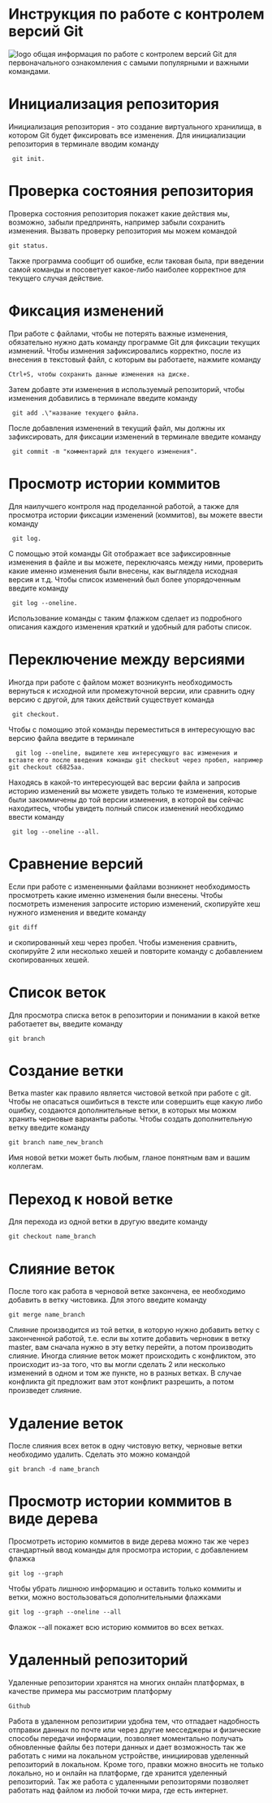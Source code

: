 # **Инструкция по работе с контролем версий Git**
![logo](logo.png)
    общая информация по работе с контролем версий  Git для первоначального ознакомления с самыми популярными и важными командами.
# Инициализация репозитория
Инициализация репозитория - это создание виртуального хранилища, в котором Git будет фиксировать все изменения. Для инициализации репозитория в терминале вводим команду

     git init.
# Проверка состояния репозитория
Проверка состояния репозитория покажет какие действия мы, возможно, забыли предпринять, например забыли сохранить изменения. Вызвать проверку репозитория мы можем командой 

    git status.
Также программа сообщит об ошибке, если таковая была, при введении самой команды и посоветует какое-либо наиболее корректное для текущего случая действие.
# Фиксация изменений
При работе с файлами, чтобы не потерять важные изменения, обязательно нужно дать команду программе Git для фиксации текущих измнений. Чтобы измнения зафиксировались корректно, после из внесения в текстовый файл, с которым вы работаете, нажмите команду 

    Ctrl+S, чтобы сохранить данные изменения на диске.
Затем добавте эти изменения в используемый репозиторий, чтобы изменения добавились в терминале введите команду

     git add .\"название текущего файла.
 После добавления изменений в текущий файл, мы должны их зафиксировать, для фиксации изменений в терминале введите команду
     
     git commit -m "комментарий для текущего изменения". 
# Просмотр истории коммитов
Для наилучшего контроля над проделанной работой, а также для просмотра истории фиксации изменений (коммитов), вы можете ввести команду

     git log.
 С помощью этой команды Git отображает все зафиксировнные изменения в файле и вы можете, переключаясь между ними, проверить какие именно изменения были внесены, как выглядела исходная версия и т.д. Чтобы список изменений был более упорядоченным введите команду 
    
     git log --oneline. 
 Использование команды с таким флажком сделает из подробного описания каждого изменения краткий и удобный для работы список.
# Переключение между версиями
Иногда при работе с файлом может возникунть необходимость вернуться к исходной или промежуточной версии, или сравнить одну версию с другой, для таких действий существует команда

     git checkout. 
Чтобы с помощию этой команды переместиться в интересующую вас версию файла введите в терминалe

      git log --oneline, выдилете хеш интересующуго вас изменения и вставте его после введения команды git checkout через пробел, например git checkout c6825aa.
Находясь в какой-то интересующей вас версии файла и запросив историю изменений вы можете увидеть только те изменения, которые были закоммичены до той версии изменения, в которой вы сейчас находитесь, чтобы увидеть полный список изменений необходимо ввести команду
    
     git log --oneline --all.
# Сравнение версий
 Если при работе с измененными файлами возникнет необходимость просмотреть какие именно изменения были внесены. Чтобы посмотреть изменения запросите историю изменений, скопируйте хеш нужного изменения и введите команду

    git diff 
и скопированный хеш через пробел. Чтобы изменения сравнить, скопируйте 2 или несколько хешей и повторите команду с добавлением скопированных хешей. 
# Список веток
Для просмотра списка веток в репозитории и понимании в какой ветке работаетет вы, введите команду

    git branch

# Создание ветки
Ветка master как правило является чистовой веткой при работе с git. Чтобы не опасаться ошибиться в тексте или совершить еще какую либо ошибку, создаются дополнительные ветки, в которых мы можкм хранить черновые варианты работы. Чтобы создать дополнительную ветку введите команду

    git branch name_new_branch

Имя новой ветки может быть любым, гланое понятным вам и вашим коллегам.
# Переход к новой ветке
Для перехода из одной ветки в другую введите команду 

    git checkout name_branch

# Слияние веток
После того как работа в черновой ветке закончена, ее необходимо добавить в ветку чистовика. Для этого введите команду

    git merge name_branch
Слияние производится из той ветки, в которую нужно добавить ветку с законченной работой, т.е. если вы хотите добавить черновик в ветку master, вам сначала нужно в эту ветку перейти, а потом производить слияние. Иногда слияние веток может происходить с конфликтом, это происходит из-за того, что вы могли сделать 2 или несколько изменений в одном и том же пункте, но в разных ветках. В случае конфликта git предложит вам этот конфликт разрешить, а потом произведет слияние.
# Удаление веток
После слияния всех веток в одну чистовую ветку, черновые ветки необходимо удалить. Сделать это можно командой 

    git branch -d name_branch

# Просмотр истории коммитов в виде дерева
Просмотреть историю коммитов в виде дерева можно так же через cтандартный ввод команды для просмотра истории, с добавлением флажка 

    git log --graph
Чтобы убрать лишнюю информацию и оставить только коммиты и ветки, можно востользоваться дополнительными флажками

    git log --graph --oneline --all
Флажок --all покажет всю историю коммитов во всех ветках. 
# Удаленный репозиторий
Удаленные репозитории хранятся на многих онлайн платформах, в качестве примера мы рассмотрим платформу 
    
    Github
Работа в удаленном репозитирии удобна тем, что отпадает надобность отправки данных по почте или через другие месседжеры и физические способы передачи информации, позволяет моментально получать обновленные файлы без потери данных и дает возможность так же работать с ними на локальном устройстве, инициировав уделенный репозиторий в локальном. Кроме того, правки можно вносить не только локально, но и онлайн на платформе, где хранится уделенный репозиторий. Так же работа с удаленными репозиторями позволяет работать над файлом из любой точки мира, где есть интернет.

